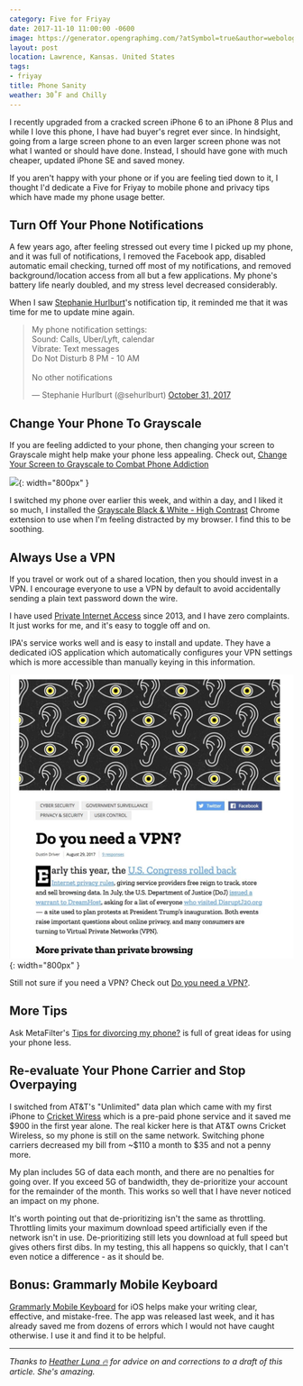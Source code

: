 ```yaml
---
category: Five for Friyay
date: 2017-11-10 11:00:00 -0600
image: https://generator.opengraphimg.com/?atSymbol=true&author=webology&authorSize=text-2xl&style=modern&tags=friyay&title=Phone+Sanity
layout: post
location: Lawrence, Kansas. United States
tags:
- friyay
title: Phone Sanity
weather: 30˚F and Chilly
---
```


I recently upgraded from a cracked screen iPhone 6 to an iPhone 8 Plus and while I love this phone, I have had buyer's regret ever since. In hindsight, going from a large screen phone to an even larger screen phone was not what I wanted or should have done. Instead, I should have gone with much cheaper, updated iPhone SE and saved money.

If you aren't happy with your phone or if you are feeling tied down to it, I thought I'd dedicate a Five for Friyay to mobile phone and privacy tips which have made my phone usage better.

## Turn Off Your Phone Notifications

A few years ago, after feeling stressed out every time I picked up my phone, and it was full of notifications, I removed the Facebook app, disabled automatic email checking, turned off most of my notifications, and removed background/location access from all but a few applications. My phone's battery life nearly doubled, and my stress level decreased considerably.

When I saw [Stephanie Hurlburt](https://twitter.com/sehurlburt)'s notification tip, it reminded me that it was time for me to update mine again.

<blockquote class="twitter-tweet" data-lang="en"><p lang="en" dir="ltr">My phone notification settings:<br>Sound: Calls, Uber/Lyft, calendar<br>Vibrate: Text messages<br>Do Not Disturb 8 PM - 10 AM<br><br>No other notifications</p>&mdash; Stephanie Hurlburt (@sehurlburt) <a href="https://twitter.com/sehurlburt/status/925178516315897856?ref_src=twsrc%5Etfw">October 31, 2017</a></blockquote>
<script async src="https://platform.twitter.com/widgets.js" charset="utf-8"></script>

## Change Your Phone To Grayscale

If you are feeling addicted to your phone, then changing your screen to Grayscale might help make your phone less appealing. Check out, [Change Your Screen to Grayscale to Combat Phone Addiction](https://lifehacker.com/change-your-screen-to-grayscale-to-combat-phone-addicti-1795821843)

![](https://i.kinja-img.com/gawker-media/image/upload/otlj3klxgbw5o1emyge1.jpg){: width="800px" }

I switched my phone over earlier this week, and within a day, and I liked it so much, I installed the [Grayscale Black & White - High Contrast](https://chrome.google.com/webstore/detail/grayscale-black-white-hig/cjimlckjgclgboeebpjlipmokolejppk) Chrome extension to use when I'm feeling distracted by my browser. I find this to be soothing.

## Always Use a VPN

If you travel or work out of a shared location, then you should invest in a VPN. I encourage everyone to use a VPN by default to avoid accidentally sending a plain text password down the wire.

I have used [Private Internet Access](https://www.privateinternetaccess.com/) since 2013, and I have zero complaints. It just works for me, and it's easy to toggle off and on.

IPA's service works well and is easy to install and update. They have a dedicated iOS application which automatically configures your VPN settings which is more accessible than manually keying in this information.

![](/assets/images/posts/friyay-phone-sanity/mozilla-vpn.jpg){: width="800px" }

Still not sure if you need a VPN? Check out [Do you need a VPN?](https://blog.mozilla.org/internetcitizen/2017/08/29/do-you-need-a-vpn/).

## More Tips

Ask MetaFilter's [Tips for divorcing my phone?](http://ask.metafilter.com/303818/Tips-for-divorcing-my-phone) is full of great ideas for using your phone less.

## Re-evaluate Your Phone Carrier and Stop Overpaying

I switched from AT&T's "Unlimited" data plan which came with my first iPhone to [Cricket Wiress](https://www.cricketwireless.com/) which is a pre-paid phone service and it saved me $900 in the first year alone. The real kicker here is that AT&T owns Cricket Wireless, so my phone is still on the same network. Switching phone carriers decreased my bill from ~$110 a month to $35 and not a penny more.

My plan includes 5G of data each month, and there are no penalties for going over. If you exceed 5G of bandwidth, they de-prioritize your account for the remainder of the month. This works so well that I have never noticed an impact on my phone.

It's worth pointing out that de-prioritizing isn't the same as throttling. Throttling limits your maximum download speed artificially even if the network isn't in use. De-prioritizing still lets you download at full speed but gives others first dibs. In my testing, this all happens so quickly, that I can't even notice a difference - as it should be.

## Bonus: Grammarly Mobile Keyboard

[Grammarly Mobile Keyboard](https://www.grammarly.com/blog/grammarly-mobile-keyboard/) for iOS helps make your writing clear, effective, and mistake-free. The app was released last week, and it has already saved me from dozens of errors which I would not have caught otherwise. I use it and find it to be helpful.

----

*Thanks to [Heather Luna :fire:](https://twitter.com/h34th3r329) for advice on and corrections to a draft of this article. She's amazing.*
